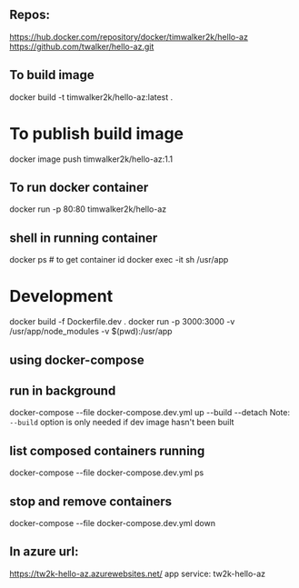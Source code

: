 
## Repos:
https://hub.docker.com/repository/docker/timwalker2k/hello-az
https://github.com/twalker/hello-az.git

## To build image
docker build -t timwalker2k/hello-az:latest .

# To publish build image
docker image push timwalker2k/hello-az:1.1

## To run docker container
docker run -p 80:80 timwalker2k/hello-az

## shell in running container
docker ps # to get container id
docker exec -it <container-id> sh /usr/app


# Development
docker build -f Dockerfile.dev .
docker run -p 3000:3000 -v /usr/app/node_modules  -v $(pwd):/usr/app <image-id>

## using docker-compose
## run in background
docker-compose --file docker-compose.dev.yml up --build --detach
Note: `--build` option is only needed if dev image hasn't been built

## list composed containers running
docker-compose --file docker-compose.dev.yml ps
## stop and remove containers
docker-compose --file docker-compose.dev.yml down

## In azure url:
https://tw2k-hello-az.azurewebsites.net/
app service: tw2k-hello-az
